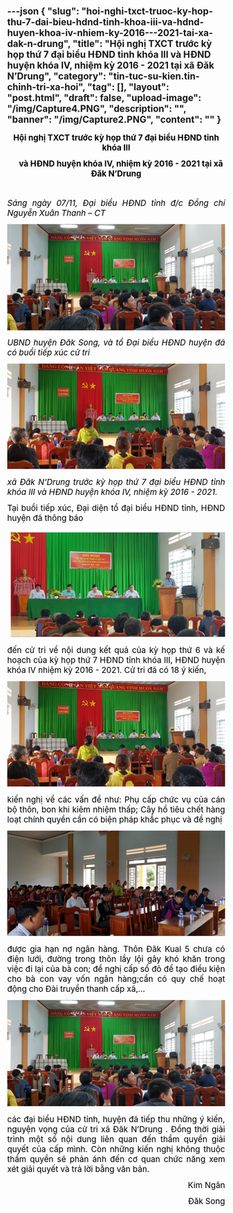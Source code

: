 ---json
{
    "slug": "hoi-nghi-txct-truoc-ky-hop-thu-7-dai-bieu-hdnd-tinh-khoa-iii-va-hdnd-huyen-khoa-iv-nhiem-ky-2016---2021-tai-xa-dak-n-drung",
    "title": "Hội nghị TXCT trước kỳ họp thứ 7 đại biểu HĐND tỉnh khóa III và HĐND huyện khóa IV, nhiệm kỳ 2016 - 2021 tại xã Đăk N’Drung",
    "category": "tin-tuc-su-kien.tin-chinh-tri-xa-hoi",
    "tag": [],
    "layout": "post.html",
    "draft": false,
    "upload-image": "/img/Capture4.PNG",
    "description": "",
    "banner": "/img/Capture2.PNG",
    "__content__": ""
}
---
<p style="text-align:center"><strong><span style="font-size:14.0pt"><span style="color:black">Hội nghị TXCT trước kỳ họp thứ 7 đại biểu HĐND tỉnh kh&oacute;a III</span></span></strong></p>

<p style="text-align:center"><strong><span style="font-size:14.0pt"><span style="color:black">&nbsp;&nbsp;&nbsp; &nbsp;v&agrave; HĐND huyện kh&oacute;a IV, nhiệm kỳ 2016 - 2021 tại x&atilde; Đăk N&rsquo;Drung</span></span></strong></p>

<p style="text-align:justify">&nbsp;</p>

<p style="text-align:justify"><em><span style="font-size:14.0pt"><span style="color:black">S&aacute;ng ng&agrave;y 07/11, Đại biểu HĐND tỉnh đ/c Đồng ch&iacute; Nguyễn Xu&acirc;n Thanh &ndash; CT</span></span></em></p>

<p style="text-align:justify"><img alt="" src="/img/Capture2.PNG" /></p>

<p style="text-align:justify"><em><span style="font-size:14.0pt"><span style="color:black">UBND huyện Đăk Song, v&agrave; tổ Đại biểu HĐND huyện đ&atilde; c&oacute; buổi tiếp x&uacute;c cử tri</span></span></em></p>

<p style="text-align:justify"><em><span style="font-size:14.0pt"><span style="color:black"><img alt="" src="/img/Capture1.PNG" /></span></span></em></p>

<p style="text-align:justify"><em><span style="font-size:14.0pt"><span style="color:black">x&atilde; Đăk N&rsquo;Drung trước kỳ họp thứ 7 đại biểu HĐND tỉnh kh&oacute;a III v&agrave; HĐND huyện kh&oacute;a IV, nhiệm kỳ 2016 - 2021.</span></span></em></p>

<p style="text-align:justify"><span style="font-size:14.0pt"><span style="color:black">Tại buổi tiếp x&uacute;c, Đại diện tổ đại biểu HĐND tỉnh, HĐND huyện đ&atilde; th&ocirc;ng b&aacute;o</span></span></p>

<p style="text-align:justify"><span style="font-size:14.0pt"><span style="color:black"><img alt="" src="/img/Capture3.PNG" /></span></span></p>

<p style="text-align:justify"><span style="font-size:14.0pt"><span style="color:black">đến cử tri về nội dung kết quả của kỳ họp thứ 6 v&agrave; kế hoạch của kỳ họp thứ 7 HĐND tỉnh kh&oacute;a III, HĐND huyện kh&oacute;a IV nhiệm kỳ 2016 - 2021. Cử tri đ&atilde; c&oacute; 18 &yacute; kiến,</span></span></p>

<p style="text-align:justify"><span style="font-size:14.0pt"><span style="color:black"><img alt="" src="/img/Capture1.PNG" /></span></span></p>

<p style="text-align:justify"><span style="font-size:14.0pt"><span style="color:black">kiến nghị về c&aacute;c vấn đề như: Phụ cấp chức vụ của c&aacute;n bộ th&ocirc;n, bon khi ki&ecirc;m nhiệm thấp; C&acirc;y hồ ti&ecirc;u chết h&agrave;ng loạt ch&iacute;nh quyền cần c&oacute; biện ph&aacute;p khắc phục v&agrave; đề nghị</span></span><span style="font-size:14.0pt"><span style="color:black"> </span></span></p>

<p style="text-align:justify"><span style="font-size:14.0pt"><span style="color:black"><img alt="" src="/img/Capture6.PNG" /></span></span></p>

<p style="text-align:justify"><span style="font-size:14.0pt"><span style="color:black">được gia hạn nợ ng&acirc;n h&agrave;ng. Th&ocirc;n Đăk Kual 5 chưa c&oacute; điện lưới, đường trong th&ocirc;n lầy lội g&acirc;y kh&oacute; khăn trong việc đi lại của b&agrave; con; đề nghị cấp sổ đỏ để tạo điều kiện cho b&agrave; con vay vốn ng&acirc;n h&agrave;ng;cần c&oacute; quy chế hoạt động cho Đ&agrave;i truyền thanh cấp x&atilde;,&hellip;</span></span></p>

<p style="text-align:justify"><span style="font-size:14.0pt"><span style="color:black"><img alt="" src="/img/Capture4.PNG" /></span></span></p>

<p style="text-align:justify"><span style="font-size:14.0pt"><span style="color:black">c&aacute;c đại biểu HĐND tỉnh, huyện đ&atilde; tiếp thu những &yacute; kiến, nguyện vọng của cử tri x&atilde; Đăk N&rsquo;Drung . Đồng thời giải tr&igrave;nh một số nội dung li&ecirc;n quan đến thẩm quyền giải quyết của cấp m&igrave;nh. C&ograve;n những kiến nghị kh&ocirc;ng thuộc thẩm quyền sẽ phản &aacute;nh đến cơ quan chức năng xem x&eacute;t giải quyết v&agrave; trả lời bằng văn bản.</span></span></p>

<p style="text-align:right"><span style="font-size:14.0pt"><span style="color:black">Kim Ng&acirc;n</span></span></p>

<p style="text-align:right"><span style="font-size:14.0pt"><span style="color:black">Đăk Song</span></span></p>

<p>&nbsp;</p>
